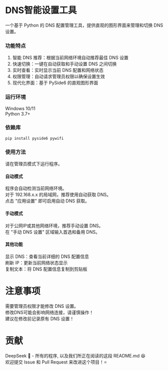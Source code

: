 # DNS智能设置工具
一个基于 Python 的 DNS 配置管理工具，提供直观的图形界面来管理和切换 DNS 设置。  

### 功能特点
1. 智能 DNS 推荐：根据当前网络环境自动推荐最佳 DNS 设置  
2. 快速切换：一键在自动获取和手动设置 DNS 之间切换  
3. 实时查看：实时显示当前 DNS 配置和网络状态  
4. 权限管理：自动请求管理员权限以确保设置生效  
5. 现代化界面：基于 PySide6 的直观图形界面  

### 运行环境
Windows 10/11  
Python 3.7+  

### 依赖库
`pip install pyside6 pywifi`

### 使用方法
请在管理员模式下运行程序。  

#### 自动模式
程序会自动检测当前网络环境。  
对于 192.168.x.x 的局域网，推荐使用自动获取 DNS。  
点击 "应用设置" 即可启用自动 DNS 获取。  

#### 手动模式
对于公网IP或其他网络环境，推荐手动设置 DNS。  
在 "手动 DNS 设置" 区域输入首选和备用 DNS。  

#### 其他功能
显示 DNS：查看当前详细的 DNS 配置信息  
刷新 IP：更新当前网络状态显示  
复制文本：将 DNS 配置信息复制到剪贴板  

# 注意事项
需要管理员权限才能修改 DNS 设置。  
修改DNS可能会影响网络连接，请谨慎操作！  
建议在修改前记录原有 DNS 设置！  

# 贡献
DeepSeek 🐋 - 所有的程序, 以及我们所正在阅读的这段 README.md 😆  
欢迎提交 Issue 和 Pull Request 来改进这个项目！⭐
